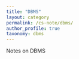 ```yaml
---
title: "DBMS"
layout: category
permalink: /cs-note/dbms/
author_profile: true
taxonomy: dbms
---
```

Notes on DBMS
